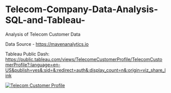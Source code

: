 # Telecom-Company-Data-Analysis-SQL-and-Tableau-
Analysis of Telecom Customer Data

Data Source - https://mavenanalytics.io

Tableau Public Dash: https://public.tableau.com/views/TelecomeCustomerProfile/TelecomCustomerProfile?:language=en-US&publish=yes&:sid=&:redirect=auth&:display_count=n&:origin=viz_share_link

<div class='tableauPlaceholder' id='viz1757832200499' style='position: relative'><noscript><a href='#'><img alt='Telecom Customer Profile  ' src='https:&#47;&#47;public.tableau.com&#47;static&#47;images&#47;Te&#47;TelecomeCustomerProfile&#47;TelecomCustomerProfile&#47;1_rss.png' style='border: none' /></a></noscript><object class='tableauViz'  style='display:none;'><param name='host_url' value='https%3A%2F%2Fpublic.tableau.com%2F' /> <param name='embed_code_version' value='3' /> <param name='site_root' value='' /><param name='name' value='TelecomeCustomerProfile&#47;TelecomCustomerProfile' /><param name='tabs' value='no' /><param name='toolbar' value='yes' /><param name='static_image' value='https:&#47;&#47;public.tableau.com&#47;static&#47;images&#47;Te&#47;TelecomeCustomerProfile&#47;TelecomCustomerProfile&#47;1.png' /> <param name='animate_transition' value='yes' /><param name='display_static_image' value='yes' /><param name='display_spinner' value='yes' /><param name='display_overlay' value='yes' /><param name='display_count' value='yes' /><param name='language' value='en-US' /><param name='filter' value='publish=yes' /></object></div>           
